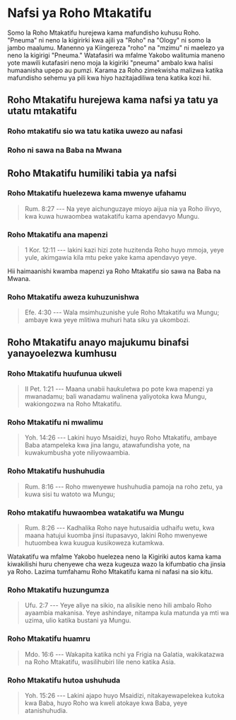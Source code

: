 # Nafsi ya Roho Mtakatifu

Somo la Roho Mtakatifu hurejewa kama mafundisho kuhusu Roho. "Pneuma" ni neno la kigirirki kwa ajili ya "Roho" na "Ology" ni somo la jambo maalumu. Manenno ya Kiingereza "roho" na "mzimu" ni maelezo ya neno la kigirigi "Pneuma." Watafasiri wa mfalme Yakobo walitumia maneno yote mawili kutafasiri neno moja la kigiriki "pneuma" ambalo kwa halisi humaanisha upepo au pumzi. Karama za Roho zimekwisha malizwa katika mafundisho sehemu ya pili kwa hiyo hazitajadiliwa tena katika kozi hii.

## Roho Mtakatifu hurejewa kama nafsi ya tatu ya utatu mtakatifu

### Roho mtakatifu sio wa tatu katika uwezo au nafasi

### Roho ni sawa na Baba na Mwana

## Roho Mtakatifu humiliki tabia ya nafsi

### Roho Mtakatifu huelezewa kama mwenye ufahamu

> Rum. 8:27 --- Na yeye aichunguzaye mioyo aijua nia ya Roho ilivyo, kwa kuwa huwaombea watakatifu kama apendavyo Mungu.

### Roho Mtakatifu ana mapenzi

> 1 Kor. 12:11 --- lakini kazi hizi zote huzitenda Roho huyo mmoja, yeye yule, akimgawia kila mtu peke yake kama apendavyo yeye.

Hii haimaanishi kwamba mapenzi ya Roho Mtakatifu sio sawa na Baba na Mwana.

### Roho Mtakatifu aweza kuhuzunishwa

> Efe. 4:30 --- Wala msimhuzunishe yule Roho Mtakatifu wa Mungu; ambaye kwa yeye mlitiwa muhuri hata siku ya ukombozi.

## Roho Mtakatifu anayo majukumu binafsi yanayoelezwa kumhusu

### Roho Mtakatifu huufunua ukweli

> II Pet. 1:21 --- Maana unabii haukuletwa po pote kwa mapenzi ya mwanadamu; bali wanadamu walinena yaliyotoka kwa Mungu, wakiongozwa na Roho Mtakatifu.

### Roho Mtakatifu ni mwalimu

> Yoh. 14:26 --- Lakini huyo Msaidizi, huyo Roho Mtakatifu, ambaye Baba atampeleka kwa jina langu, atawafundisha yote, na kuwakumbusha yote niliyowaambia.

### Roho Mtakatifu hushuhudia

> Rum. 8:16 --- Roho mwenyewe hushuhudia pamoja na roho zetu, ya kuwa sisi tu watoto wa Mungu;

### Roho mtakatifu huwaombea watakatifu wa Mungu

> Rum. 8:26 --- Kadhalika Roho naye hutusaidia udhaifu wetu, kwa maana hatujui kuomba jinsi itupasavyo, lakini Roho mwenyewe hutuombea kwa kuugua kusikoweza kutamkwa.

Watakatifu wa mfalme Yakobo huelezea neno la Kigiriki autos kama kama kiwakilishi huru chenyewe cha weza kugeuza wazo la kifumbatio cha jinsia ya Roho. Lazima tumfahamu Roho Mtakatifu kama ni nafasi na sio kitu.

### Roho Mtakatifu huzungumza

> Ufu. 2:7 --- Yeye aliye na sikio, na alisikie neno hili ambalo Roho ayaambia makanisa. Yeye ashindaye, nitampa kula matunda ya mti wa uzima, ulio katika bustani ya Mungu.

### Roho Mtakatifu huamru

> Mdo. 16:6 --- Wakapita katika nchi ya Frigia na Galatia, wakikatazwa na Roho Mtakatifu, wasilihubiri lile neno katika Asia.

### Roho Mtakatifu hutoa ushuhuda

> Yoh. 15:26 --- Lakini ajapo huyo Msaidizi, nitakayewapelekea kutoka kwa Baba, huyo Roho wa kweli atokaye kwa Baba, yeye atanishuhudia.
